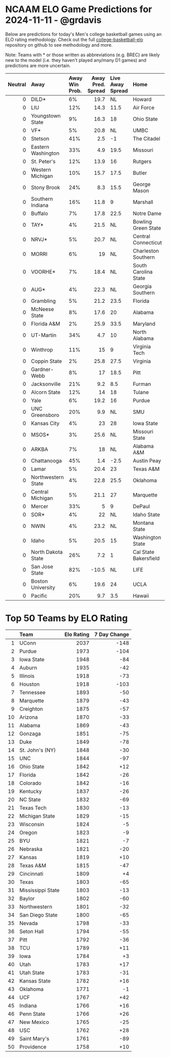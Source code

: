 # NCAAM ELO Game Predictions for 2024-11-11 - @grdavis
Below are predictions for today's Men's college basketball games using an ELO rating methodology. Check out the full [college-basketball-elo](https://github.com/grdavis/college-basketball-elo) repository on github to see methodology and more.

Note: Teams with * or those written as abbreviations (e.g. BREC) are likely new to the model (i.e. they haven't played any/many D1 games) and predictions are more uncertain.

|   Neutral | Away               | Away Win Prob.   |   Away Pred. Spread | Live Away Spread   | Home                  | Home Win Prob.   |   Home Pred. Spread |
|----------:|:-------------------|:-----------------|--------------------:|:-------------------|:----------------------|:-----------------|--------------------:|
|         0 | DILD*              | 6%               |                19.7 | NL                 | Howard                | 94%              |               -19.7 |
|         0 | LIU                | 12%              |                14.3 | 11.5               | Air Force             | 88%              |               -14.3 |
|         0 | Youngstown State   | 9%               |                16.3 | 18                 | Ohio State            | 91%              |               -16.3 |
|         0 | VF*                | 5%               |                20.8 | NL                 | UMBC                  | 95%              |               -20.8 |
|         0 | Stetson            | 41%              |                 2.5 | -1                 | The Citadel           | 59%              |                -2.5 |
|         0 | Eastern Washington | 33%              |                 4.9 | 19.5               | Missouri              | 67%              |                -4.9 |
|         0 | St. Peter's        | 12%              |                13.9 | 16                 | Rutgers               | 88%              |               -13.9 |
|         0 | Western Michigan   | 10%              |                15.7 | 17.5               | Butler                | 90%              |               -15.7 |
|         0 | Stony Brook        | 24%              |                 8.3 | 15.5               | George Mason          | 76%              |                -8.3 |
|         0 | Southern Indiana   | 16%              |                11.8 | 9                  | Marshall              | 84%              |               -11.8 |
|         0 | Buffalo            | 7%               |                17.8 | 22.5               | Notre Dame            | 93%              |               -17.8 |
|         0 | TAY*               | 4%               |                21.5 | NL                 | Bowling Green State   | 96%              |               -21.5 |
|         0 | NRVJ*              | 5%               |                20.7 | NL                 | Central Connecticut   | 95%              |               -20.7 |
|         0 | MORRI              | 6%               |                19   | NL                 | Charleston Southern   | 94%              |               -19   |
|         0 | VOORHE*            | 7%               |                18.4 | NL                 | South Carolina State  | 93%              |               -18.4 |
|         0 | AUG*               | 4%               |                22.3 | NL                 | Georgia Southern      | 96%              |               -22.3 |
|         0 | Grambling          | 5%               |                21.2 | 23.5               | Florida               | 95%              |               -21.2 |
|         0 | McNeese State      | 8%               |                17.6 | 20                 | Alabama               | 92%              |               -17.6 |
|         0 | Florida A&M        | 2%               |                25.9 | 33.5               | Maryland              | 98%              |               -25.9 |
|         0 | UT-Martin          | 34%              |                 4.7 | 10                 | North Alabama         | 66%              |                -4.7 |
|         0 | Winthrop           | 11%              |                15   | 9                  | Virginia Tech         | 89%              |               -15   |
|         0 | Coppin State       | 2%               |                25.8 | 27.5               | Virginia              | 98%              |               -25.8 |
|         0 | Gardner-Webb       | 8%               |                17   | 18.5               | Pitt                  | 92%              |               -17   |
|         0 | Jacksonville       | 21%              |                 9.2 | 8.5                | Furman                | 79%              |                -9.2 |
|         0 | Alcorn State       | 12%              |                14   | 18                 | Tulane                | 88%              |               -14   |
|         0 | Yale               | 6%               |                19.2 | 16                 | Purdue                | 94%              |               -19.2 |
|         0 | UNC Greensboro     | 20%              |                 9.9 | NL                 | SMU                   | 80%              |                -9.9 |
|         0 | Kansas City        | 4%               |                23   | 28                 | Iowa State            | 96%              |               -23   |
|         0 | MSOS*              | 3%               |                25.6 | NL                 | Missouri State        | 97%              |               -25.6 |
|         0 | ARKBA              | 7%               |                18   | NL                 | Alabama A&M           | 93%              |               -18   |
|         0 | Chattanooga        | 45%              |                 1.4 | -2.5               | Austin Peay           | 55%              |                -1.4 |
|         0 | Lamar              | 5%               |                20.4 | 23                 | Texas A&M             | 95%              |               -20.4 |
|         0 | Northwestern State | 4%               |                22.8 | 25.5               | Oklahoma              | 96%              |               -22.8 |
|         0 | Central Michigan   | 5%               |                21.1 | 27                 | Marquette             | 95%              |               -21.1 |
|         0 | Mercer             | 33%              |                 5   | 9                  | DePaul                | 67%              |                -5   |
|         0 | SOR*               | 4%               |                22   | NL                 | Idaho State           | 96%              |               -22   |
|         0 | NWIN               | 4%               |                23.2 | NL                 | Montana State         | 96%              |               -23.2 |
|         0 | Idaho              | 5%               |                20.5 | 15                 | Washington State      | 95%              |               -20.5 |
|         0 | North Dakota State | 26%              |                 7.2 | 1                  | Cal State Bakersfield | 74%              |                -7.2 |
|         0 | San Jose State     | 82%              |               -10.5 | NL                 | LIFE                  | 18%              |                10.5 |
|         0 | Boston University  | 6%               |                19.6 | 24                 | UCLA                  | 94%              |               -19.6 |
|         0 | Pacific            | 20%              |                 9.7 | 3.5                | Hawaii                | 80%              |                -9.7 |

# Top 50 Teams by ELO Rating
|    | Team              |   Elo Rating |   7 Day Change |
|---:|:------------------|-------------:|---------------:|
|  1 | UConn             |         2037 |           -148 |
|  2 | Purdue            |         1973 |           -104 |
|  3 | Iowa State        |         1948 |            -84 |
|  4 | Auburn            |         1935 |            -42 |
|  5 | Illinois          |         1918 |            -73 |
|  6 | Houston           |         1918 |           -103 |
|  7 | Tennessee         |         1893 |            -50 |
|  8 | Marquette         |         1879 |            -43 |
|  9 | Creighton         |         1875 |            -57 |
| 10 | Arizona           |         1870 |            -33 |
| 11 | Alabama           |         1869 |            -43 |
| 12 | Gonzaga           |         1851 |            -75 |
| 13 | Duke              |         1849 |            -78 |
| 14 | St. John's (NY)   |         1848 |            -30 |
| 15 | UNC               |         1844 |            -97 |
| 16 | Ohio State        |         1842 |            +12 |
| 17 | Florida           |         1842 |            -26 |
| 18 | Colorado          |         1842 |            -16 |
| 19 | Kentucky          |         1837 |            -26 |
| 20 | NC State          |         1832 |            -69 |
| 21 | Texas Tech        |         1830 |            -13 |
| 22 | Michigan State    |         1829 |            -15 |
| 23 | Wisconsin         |         1824 |             -5 |
| 24 | Oregon            |         1823 |             -9 |
| 25 | BYU               |         1821 |             -7 |
| 26 | Nebraska          |         1821 |            -20 |
| 27 | Kansas            |         1819 |            +10 |
| 28 | Texas A&M         |         1815 |            -47 |
| 29 | Cincinnati        |         1809 |             +4 |
| 30 | Texas             |         1803 |            -65 |
| 31 | Mississippi State |         1803 |            -13 |
| 32 | Baylor            |         1802 |            -60 |
| 33 | Northwestern      |         1801 |            -32 |
| 34 | San Diego State   |         1800 |            -65 |
| 35 | Nevada            |         1798 |            -33 |
| 36 | Seton Hall        |         1794 |            -55 |
| 37 | Pitt              |         1792 |            -36 |
| 38 | TCU               |         1789 |            +11 |
| 39 | Iowa              |         1784 |             +3 |
| 40 | Utah              |         1783 |            +17 |
| 41 | Utah State        |         1783 |            -31 |
| 42 | Kansas State      |         1782 |            +16 |
| 43 | Oklahoma          |         1771 |             -1 |
| 44 | UCF               |         1767 |            +42 |
| 45 | Indiana           |         1766 |            +16 |
| 46 | Penn State        |         1766 |            +26 |
| 47 | New Mexico        |         1765 |            -25 |
| 48 | USC               |         1762 |            +28 |
| 49 | Saint Mary's      |         1761 |            -89 |
| 50 | Providence        |         1758 |            +10 |